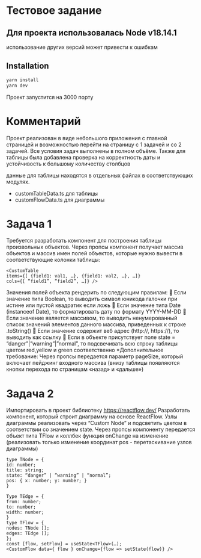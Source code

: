 # Тестовое задание
## Для проекта использовалась Node v18.14.1
использование других версий может привести к ошибкам
## Installation
```sh
yarn install
yarn dev
```
Проект запустится на 3000 порту
# Комментарий 
Проект реализован в виде небольшого приложения с главной страницей и возможностью перейти на страницу с 1 задачей и со 2 задачей.
Все условия задач выполнены в полном объёме. Также для таблицы была добавлена проверка на корректность даты и устойчивость к большому количеству столбцов

данные для таблицы находятся в отдельных файлах в соответствующих модулях. 
- customTableData.ts для таблицы
- сustomFlowData.ts для диаграммы 
 
# Задача 1

Требуется разработать компонент для построения таблицы произвольных объектов.
Через пропсы компонент получает массив объектов и массив имен полей объектов, которые
нужно вывести в соответствующие колонки таблицы:
```code
<CustomTable
items={[ {field1: val1, …}, {field1: val2, …}, …]}
cols={[ “field1”, “field2”, …]} />
```
Значения полей объекта рендерить по следующим правилам:
 Если значение типа Boolean, то выводить символ юникода галочки при истине или пустой
квадратик если ложь
 Если значение типа Date (instanceof Date), то форматировать дату по формату YYYY-MM-DD
 Если значение является массивом, то выводить ненумерованный список значений
элементов данного массива, приведенных к строке .toString()
 Если значение содержит веб адрес (http://, https://), то выводить как ссылку
 Если в объекте присутствует поле state = “danger”|”warning”|”normal”, то подсвечивать
всю строку таблицы цветом red,yellow и green соответственно
*Дополнительное требование:
Через пропсы передается параметр pageSize, который включает пейджинг входного массива
(внизу таблицы появляются кнопки перехода по страницам «назад» и «дальше»)

# Задача 2

Импортировать в проект библиотеку https://reactflow.dev/
Разработать компонент, который строит диаграмму на основе ReactFlow.
Узлы диаграммы реализовать через “Custom Node” и подсветить цветом в соответствии со
значением state.
Через пропсы компоненту передается объект типа TFlow и коллбек функция onChange на
изменение (реализовать только изменение координат pos - перетаскивание узлов диаграммы)
```code
type TNode = {
id: number;
title: string;
state: “danger” | “warning” | “normal”;
pos: { x: number; y: number; }
}

Type TEdge = {
from: number;
to: number;
width: number;
}
type TFlow = {
nodes: TNode [];
edges: TEdge [];
};
const [flow, setFlow] = useState<TFlow>(…);
<CustomFlow data={ flow } onChange={flow => setState(flow)} />

```
